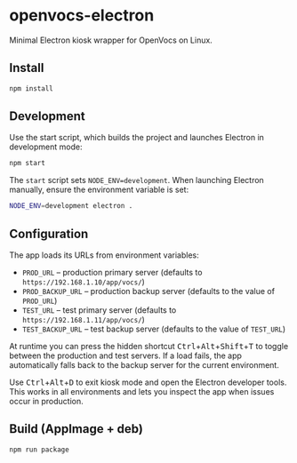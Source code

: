 # openvocs-electron

Minimal Electron kiosk wrapper for OpenVocs on Linux.

## Install

```bash
npm install
```

## Development

Use the start script, which builds the project and launches Electron in development
mode:

```bash
npm start
```

The `start` script sets `NODE_ENV=development`. When launching Electron
manually, ensure the environment variable is set:

```bash
NODE_ENV=development electron .
```

## Configuration

The app loads its URLs from environment variables:

- `PROD_URL` – production primary server (defaults to `https://192.168.1.10/app/vocs/`)
- `PROD_BACKUP_URL` – production backup server (defaults to the value of `PROD_URL`)
- `TEST_URL` – test primary server (defaults to `https://192.168.1.11/app/vocs/`)
- `TEST_BACKUP_URL` – test backup server (defaults to the value of `TEST_URL`)

At runtime you can press the hidden shortcut <kbd>Ctrl</kbd>+<kbd>Alt</kbd>+<kbd>Shift</kbd>+<kbd>T</kbd> to toggle
between the production and test servers. If a load fails, the app automatically
falls back to the backup server for the current environment.

Use <kbd>Ctrl</kbd>+<kbd>Alt</kbd>+<kbd>D</kbd> to exit kiosk mode and open the
Electron developer tools. This works in all environments and lets you inspect
the app when issues occur in production.

## Build (AppImage + deb)

```bash
npm run package
```
